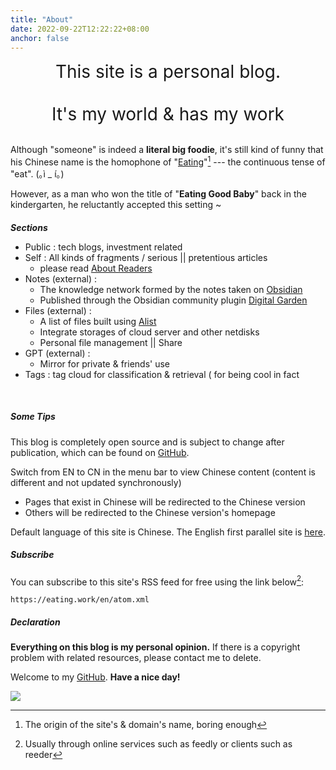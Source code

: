 ```yaml
---
title: "About"
date: 2022-09-22T12:22:22+08:00
anchor: false
---
```


<center><span style="font-size:28px">This site is a personal blog.   <br><br>It's my world & has my work</span></center>

<br>

Although "someone" is indeed a **literal big foodie**, it's still kind of funny that his Chinese name is the homophone of  "<u>Eating</u>"[^1] --- the continuous tense of "eat".  <span style="white-space: nowrap;">(｡ì _ í｡)</span>

However, as a man who won the title of "**Eating Good Baby**" back in the kindergarten, he reluctantly accepted this setting ~

##### Sections 

- Public : tech blogs, investment related 
- Self : All kinds of fragments / serious || pretentious articles
	- please read [About Readers](https://alex.liu.xyz/useless/about-readers/)
- Notes (external) : 
	- The knowledge network formed by the notes taken on <a href="https://obsidian.md/" target="_blank">Obsidian</a>
	- Published through the Obsidian community plugin <a href="https://github.com/oleeskild/obsidian-digital-garden" target="_blank">Digital Garden</a>
- Files (external) : 
	- A list of files built using <a href="https://alist.nn.ci/" target="_blank">Alist</a>
	- Integrate storages of cloud server and other netdisks
	- Personal file management || Share
- GPT (external) : 
	- Mirror for private & friends' use
- Tags : tag cloud for classification & retrieval ( for being cool in fact

<br>

##### Some Tips
 This blog is completely open source and is subject to change after publication, which can be found on <a href="https://github.com/AlexLiu2022/blog" target="_blank">GitHub</a>.

Switch from EN to CN in the menu bar to view Chinese content (content is different and not updated synchronously)

- Pages that exist in Chinese  will be redirected to the Chinese version
- Others will be redirected to the Chinese version's homepage

Default language of this site is Chinese. The English first parallel site is <a href="https://alex.liu.xyz" target="_blank">here</a>.

##### Subscribe 
You can subscribe to this site's RSS feed for free using the link below[^2]:

```url
https://eating.work/en/atom.xml
```

##### Declaration

**Everything on this blog is my personal opinion.** If there is a copyright problem with related resources, please contact me to delete.<br>

Welcome to my <a href="https://github.com/AlexLiu2022" target="_blank">GitHub</a>. **Have a nice day!**

![](https://cdn.jsdelivr.net/gh/AlexLiu2022/resources/img/cloud.jpg)

[^1]: The origin of the site's & domain's name, boring enough
[^2]: Usually through online services such as feedly or clients such as reeder



<style>
h1{
  margin: 0 !important;
}
.post-body {
margin-top: 3em !important;
}
#main {
	padding-top: 88px;
}
#sections{
margin-bottom :10px !important;
}
</style>

<script>
let title = document.querySelector('h1.post-title.p-name');
title.remove();
</script>